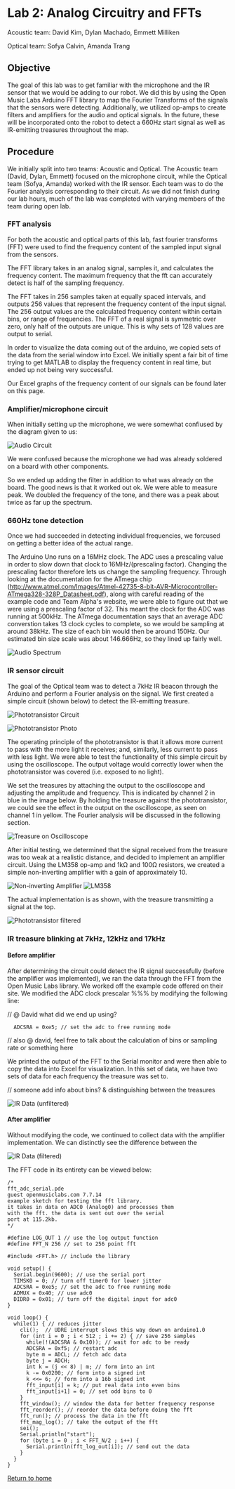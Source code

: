 # Lab 2: Analog Circuitry and FFTs
Acoustic team: David Kim, Dylan Machado, Emmett Milliken

Optical team: Sofya Calvin, Amanda Trang


## Objective 
The goal of this lab was to get familiar with the microphone and the IR sensor that we would be adding to our robot. We did this by using the Open Music Labs Arduino FFT library to map the Fourier Transforms of the signals that the sensors were detecting. Additionally, we utilized op-amps to create filters and amplifiers for the audio and optical signals. In the future, these will be incorporated onto the robot to detect a 660Hz start signal as well as IR-emitting treasures throughout the map.

## Procedure
We initially split into two teams: Acoustic and Optical. The Acoustic team (David, Dylan, Emmett) focused on the microphone circuit, while the Optical team (Sofya, Amanda) worked with the IR sensor. Each team was to do the Fourier analysis corresponding to their circuit. As we did not finish during our lab hours, much of the lab was completed with varying members of the team during open lab.

### FFT analysis
For both the acoustic and optical parts of this lab, fast fourier transforms (FFT) were used to find the frequency content of the sampled input signal from the sensors. 

The FFT library takes in an analog signal, samples it, and calculates the frequency content. The maximum frequency that the fft can accurately detect is half of the sampling frequency.

The FFT takes in 256 samples taken at equally spaced intervals, and outputs 256 values that represent the frequency content of the input signal. The 256 output values are the calculated frequency content within certain bins, or range of frequencies. The FFT of a real signal is symmetric over zero, only half of the outputs are unique. This is why sets of 128 values are output to serial.

In order to visualize the data coming out of the arduino, we copied sets of the data from the serial window into Excel. We initially spent a fair bit of time trying to get MATLAB to display the frequency content in real time, but ended up not being very successful.

Our Excel graphs of the frequency content of our signals can be found later on this page.

### Amplifier/microphone circuit
When initially setting up the microphone, we were somewhat confiused by the diagram given to us:

![Audio Circuit](../images/lab2/lab2_fig1.png)

We were confused because the microphone we had was already soldered on a board with other components.

So we ended up adding the filter in addition to what was already on the board. The good news is that it worked out ok. We were able to measure peak. We doubled the frequency of the tone, and there was a peak about twice as far up the spectrum.

### 660Hz tone detection
Once we had succeeded in detecting individual frequencies, we forcused on getting a better idea of the actual range.

The Arduino Uno runs on a 16MHz clock. The ADC uses a prescaling value in order to slow down that clock to 16MHz/(prescaling factor). Changing the prescaling factor therefore lets us change the sampling frequency. Through looking at the documentation for the ATmega chip (http://www.atmel.com/Images/Atmel-42735-8-bit-AVR-Microcontroller-ATmega328-328P_Datasheet.pdf), along with careful reading of the example code and Team Alpha's website, we were able to figure out that we were using a prescaling factor of 32. This meant the clock for the ADC was running at 500kHz. The ATmega documentation says that an average ADC converstion takes 13 clock cycles to complete, so we would be sampling at around 38kHz. The size of each bin would then be around 150Hz. Our estimated bin size scale was about 146.666Hz, so they lined up fairly well.

 ![Audio Spectrum](../images/lab2/lab2audiofreqspectrum.png)

### IR sensor circuit
The goal of the Optical team was to detect a 7kHz IR beacon through the Arduino and perform a Fourier analysis on the signal. We first created a simple circuit (shown below) to detect the IR-emitting treasure. 

![Phototransistor Circuit](../images/lab2/Lab2_Phototransistor.jpg "Phototransistor Circuit")

![Phototransistor Photo](../images/lab2/simple_IR.jpg "Phototransistor Photo")

The operating principle of the phototransistor is that it allows more current to pass with the more light it receives; and, similarly, less current to pass with less light. We were able to test the functionality of this simple circuit by using the oscilloscope. The output voltage would correctly lower when the phototransistor was covered (i.e. exposed to no light). 

We set the treasures by attaching the output to the oscilloscope and adjusting the amplitude and frequency. This is indicated by channel 2 in blue in the image below. By holding the treasure against the phototransistor, we could see the effect in the output on the oscilloscope, as seen on channel 1 in yellow. The Fourier analysis will be discussed in the following section.

![Treasure on Oscilloscope](../images/lab2/treasure_osc.jpg "Treasure on Oscilloscope")

After initial testing, we determined that the signal received from the treasure was too weak at a realistic distance, and decided to implement an amplifier circuit. Using the LM358 op-amp and 1kΩ and 100Ω resistors, we created a simple non-inverting amplifier with a gain of approximately 10.

![Non-inverting Amplifier](../images/lab2/noninvrt.gif "Non-inverting Amplifier")
![LM358](../images/lab2/opamp.png "LM358")

The actual implementation is as shown, with the treasure transmitting a signal at the top.

![Phototransistor filtered](../images/lab2/treasure_filtered.jpg "Phototransistor filtered")

### IR treasure blinking at 7kHz, 12kHz and 17kHz
#### Before amplifier
After determining the circuit could detect the IR signal successfully (before the amplifier was implemented), we ran the data through the FFT from the Open Music Labs library. We worked off the example code offered on their site. We modified the ADC clock prescalar %%% by modifying the following line:

// @ David what did we end up using?

```
  ADCSRA = 0xe5; // set the adc to free running mode
```

// also @ david, feel free to talk about the calculation of bins or sampling rate or something here

We printed the output of the FFT to the Serial monitor and were then able to copy the data into Excel for visualization. In this set of data, we have two sets of data for each frequency the treasure was set to. 

// someone add info about bins? & distinguishing between the treasures

![IR Data (unfiltered)](../images/lab2/IR_data_1.png "IR Data (unfiltered)")

#### After amplifier

Without modifying the code, we continued to collect data with the amplifier implementation. We can distinctly see the difference between the 

![IR Data (filtered)](../images/lab2/IR_data_2.png "IR Data (filtered)")

The FFT code in its entirety can be viewed below:

```
/*
fft_adc_serial.pde
guest openmusiclabs.com 7.7.14
example sketch for testing the fft library.
it takes in data on ADC0 (Analog0) and processes them
with the fft. the data is sent out over the serial
port at 115.2kb.
*/

#define LOG_OUT 1 // use the log output function
#define FFT_N 256 // set to 256 point fft

#include <FFT.h> // include the library

void setup() {
  Serial.begin(9600); // use the serial port
  TIMSK0 = 0; // turn off timer0 for lower jitter
  ADCSRA = 0xe5; // set the adc to free running mode
  ADMUX = 0x40; // use adc0
  DIDR0 = 0x01; // turn off the digital input for adc0
}

void loop() {
  while(1) { // reduces jitter
    cli();  // UDRE interrupt slows this way down on arduino1.0
    for (int i = 0 ; i < 512 ; i += 2) { // save 256 samples
      while(!(ADCSRA & 0x10)); // wait for adc to be ready
      ADCSRA = 0xf5; // restart adc
      byte m = ADCL; // fetch adc data
      byte j = ADCH;
      int k = (j << 8) | m; // form into an int
      k -= 0x0200; // form into a signed int
      k <<= 6; // form into a 16b signed int
      fft_input[i] = k; // put real data into even bins
      fft_input[i+1] = 0; // set odd bins to 0
    }
    fft_window(); // window the data for better frequency response
    fft_reorder(); // reorder the data before doing the fft
    fft_run(); // process the data in the fft
    fft_mag_log(); // take the output of the fft
    sei();
    Serial.println("start");
    for (byte i = 0 ; i < FFT_N/2 ; i++) { 
      Serial.println(fft_log_out[i]); // send out the data
    }
  }
}
```

[Return to home](https://sofyacalvin.github.io/ece3400-group3/)
